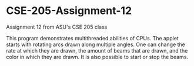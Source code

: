 # CSE-205-Assignment-12
Assignment 12 from ASU's CSE 205 class

This program demonstrates multithreaded abilities of CPUs. The applet starts with rotating arcs drawn along multiple angles. One can change the rate at which they are drawn, the amount of beams that are drawn, and the color in which they are drawn. It is also possible to start or stop the beams.
